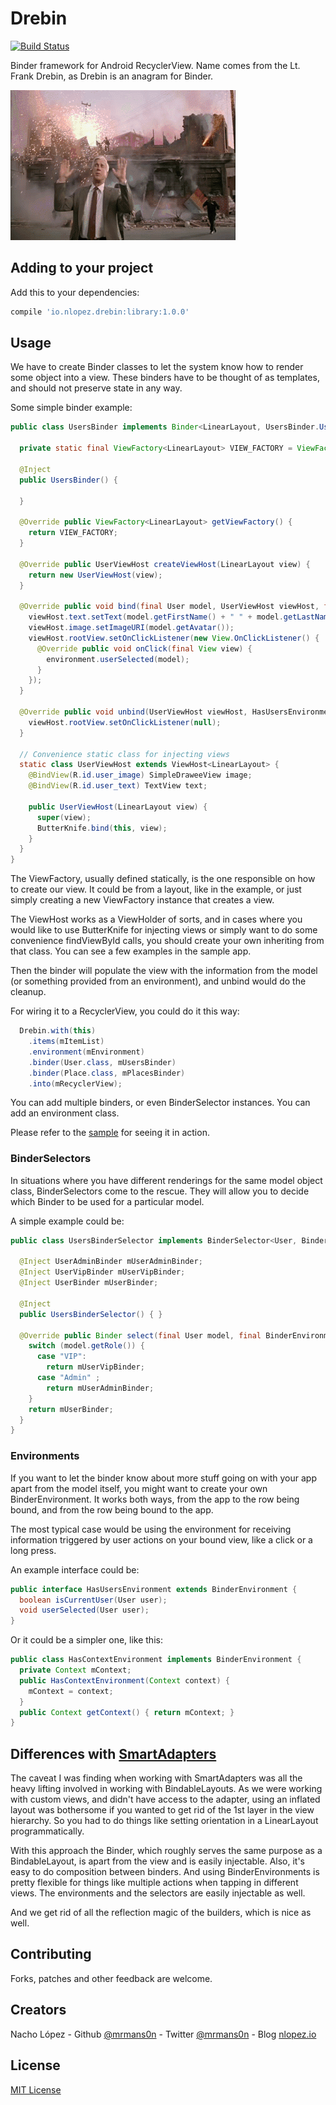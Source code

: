 Drebin
======

[![Build Status](https://travis-ci.org/mrmans0n/drebin.svg?branch=master)](https://travis-ci.org/mrmans0n/drebin)

Binder framework for Android RecyclerView. Name comes from the Lt. Frank Drebin, as Drebin is an anagram for Binder.

![Frank Drebin](drebin.gif)

Adding to your project
----------------------

Add this to your dependencies:

```groovy
compile 'io.nlopez.drebin:library:1.0.0'
```

Usage
-----

We have to create Binder classes to let the system know how to render some object into a view. These binders have to be thought of as templates, and should not preserve state in any way.

Some simple binder example:

```java
public class UsersBinder implements Binder<LinearLayout, UsersBinder.UserViewHost, User, HasUsersEnvironment> {

  private static final ViewFactory<LinearLayout> VIEW_FACTORY = ViewFactory.INFLATE.fromLayout(R.layout.view_user);

  @Inject
  public UsersBinder() {

  }

  @Override public ViewFactory<LinearLayout> getViewFactory() {
    return VIEW_FACTORY;
  }

  @Override public UserViewHost createViewHost(LinearLayout view) {
    return new UserViewHost(view);
  }

  @Override public void bind(final User model, UserViewHost viewHost, final HasUsersEnvironment environment) {
    viewHost.text.setText(model.getFirstName() + " " + model.getLastName() + "\n" + model.getRole());
    viewHost.image.setImageURI(model.getAvatar());
    viewHost.rootView.setOnClickListener(new View.OnClickListener() {
      @Override public void onClick(final View view) {
        environment.userSelected(model);
      }
    });
  }

  @Override public void unbind(UserViewHost viewHost, HasUsersEnvironment environment) {
    viewHost.rootView.setOnClickListener(null);
  }

  // Convenience static class for injecting views
  static class UserViewHost extends ViewHost<LinearLayout> {
    @BindView(R.id.user_image) SimpleDraweeView image;
    @BindView(R.id.user_text) TextView text;

    public UserViewHost(LinearLayout view) {
      super(view);
      ButterKnife.bind(this, view);
    }
  }
}

```

The ViewFactory, usually defined statically, is the one responsible on how to create our view. It could be from a layout, like in the example, or just simply creating a new ViewFactory instance that creates a view.

The ViewHost works as a ViewHolder of sorts, and in cases where you would like to use ButterKnife for injecting views or simply want to do some convenience findViewById calls, you should create your own inheriting from that class. You can see a few examples in the sample app.

Then the binder will populate the view with the information from the model (or something provided from an environment), and unbind would do the cleanup.

For wiring it to a RecyclerView, you could do it this way:

```java
  Drebin.with(this)
    .items(mItemList)
    .environment(mEnvironment)
    .binder(User.class, mUsersBinder)
    .binder(Place.class, mPlacesBinder)
    .into(mRecyclerView);
```

You can add multiple binders, or even BinderSelector instances. You can add an environment class.

Please refer to the [sample](sample) for seeing it in action.

### BinderSelectors

In situations where you have different renderings for the same model object class, BinderSelectors come to the rescue. They will allow you to decide which Binder to be used for a particular model.

A simple example could be:

```java
public class UsersBinderSelector implements BinderSelector<User, BinderEnvironment> {

  @Inject UserAdminBinder mUserAdminBinder;
  @Inject UserVipBinder mUserVipBinder;
  @Inject UserBinder mUserBinder;

  @Inject
  public UsersBinderSelector() { }

  @Override public Binder select(final User model, final BinderEnvironment environment) {
    switch (model.getRole()) {
      case "VIP":
        return mUserVipBinder;
      case "Admin" ;
        return mUserAdminBinder;
    }
    return mUserBinder;
  }
}
```

### Environments

If you want to let the binder know about more stuff going on with your app apart from the model itself, you might want to create your own BinderEnvironment. It works both ways, from the app to the row being bound, and from the row being bound to the app.

The most typical case would be using the environment for receiving information triggered by user actions on your bound view, like a click or a long press.

An example interface could be:

```java
public interface HasUsersEnvironment extends BinderEnvironment {
  boolean isCurrentUser(User user);
  void userSelected(User user);
}
```

Or it could be a simpler one, like this:

```java
public class HasContextEnvironment implements BinderEnvironment {
  private Context mContext;
  public HasContextEnvironment(Context context) {
    mContext = context;
  }
  public Context getContext() { return mContext; }
}
```

Differences with [SmartAdapters](https://github.com/mrmans0n/smart-adapters)
------------------------------

The caveat I was finding when working with SmartAdapters was all the heavy lifting involved in working with BindableLayouts. As we were working with custom views, and didn't have access to the adapter, using an inflated layout was bothersome if you wanted to get rid of the 1st layer in the view hierarchy. So you had to do things like setting orientation in a LinearLayout programmatically.

With this approach the Binder, which roughly serves the same purpose as a BindableLayout, is apart from the view and is easily injectable. Also, it's easy to do composition between binders. And using BinderEnvironments is pretty flexible for things like multiple actions when tapping in different views. The environments and the selectors are easily injectable as well.

And we get rid of all the reflection magic of the builders, which is nice as well.

Contributing
------------
Forks, patches and other feedback are welcome.

Creators
--------

Nacho López - Github [@mrmans0n](https://github.com/mrmans0n) - Twitter [@mrmans0n](https://twitter.com/mrmans0n) - Blog [nlopez.io](http://nlopez.io)

License
-------

[MIT License](LICENSE)
